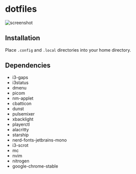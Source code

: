 # dotfiles
![screenshot](https://raw.githubusercontent.com/nikitakuchur/i3-config/main/screenshot.png)

## Installation
Place `.config` and `.local` directories into your home directory.

## Dependencies
- i3-gaps
- i3status
- dmenu
- picom
- nm-applet
- cbatticon
- dunst
- pulsemixer
- xbacklight
- playerctl
- alacritty
- starship
- nerd-fonts-jetbrains-mono
- i3-scrot
- mc
- nvim
- nitrogen
- google-chrome-stable
